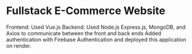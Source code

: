 # Fullstack E-Commerce Website

Frontend: Used Vue.js
Backend: Used Node.js Express.js, MongoDB, and Axios to communicate between the front and back ends
Added authentication with Firebase Authentication and deployed this application on render.
